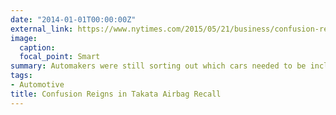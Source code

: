 ```yaml
---
date: "2014-01-01T00:00:00Z"
external_link: https://www.nytimes.com/2015/05/21/business/confusion-reigns-in-airbag-recall.html
image:
  caption: 
  focal_point: Smart
summary: Automakers were still sorting out which cars needed to be included in the expanded recall, leaving many consumers bewildered
tags:
- Automotive
title: Confusion Reigns in Takata Airbag Recall
---
```

